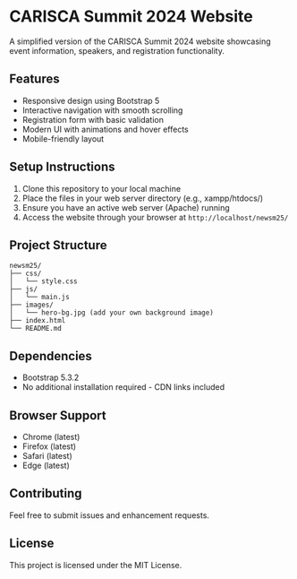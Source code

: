 # CARISCA Summit 2024 Website

A simplified version of the CARISCA Summit 2024 website showcasing event information, speakers, and registration functionality.

## Features

- Responsive design using Bootstrap 5
- Interactive navigation with smooth scrolling
- Registration form with basic validation
- Modern UI with animations and hover effects
- Mobile-friendly layout

## Setup Instructions

1. Clone this repository to your local machine
2. Place the files in your web server directory (e.g., xampp/htdocs/)
3. Ensure you have an active web server (Apache) running
4. Access the website through your browser at `http://localhost/newsm25/`

## Project Structure

```
newsm25/
├── css/
│   └── style.css
├── js/
│   └── main.js
├── images/
│   └── hero-bg.jpg (add your own background image)
├── index.html
└── README.md
```

## Dependencies

- Bootstrap 5.3.2
- No additional installation required - CDN links included

## Browser Support

- Chrome (latest)
- Firefox (latest)
- Safari (latest)
- Edge (latest)

## Contributing

Feel free to submit issues and enhancement requests.

## License

This project is licensed under the MIT License.
